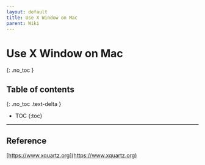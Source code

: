 ```yaml
---
layout: default
title: Use X Window on Mac
parent: Wiki
---
```


# Use X Window on Mac
{: .no_toc }

## Table of contents
{: .no_toc .text-delta }

- TOC
{:toc}

---

## Reference

[https://www.xquartz.org](https://www.xquartz.org)
